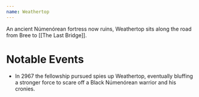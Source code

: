 ```yaml
---
name: Weathertop
---
```


An ancient Númenórean fortress now ruins, Weathertop sits along the road from Bree to [[The Last Bridge]].

# Notable Events
* In 2967 the fellowship pursued spies up Weathertop, eventually bluffing a stronger force to scare off a Black Númenórean warrior and his cronies.